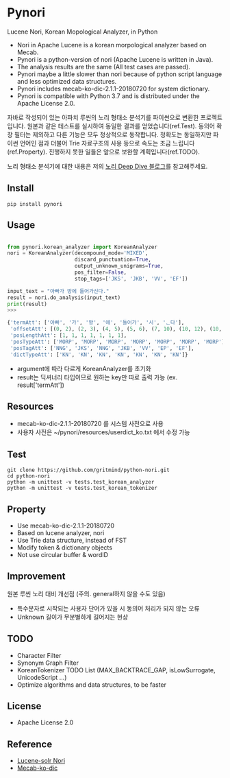 # Pynori

Lucene Nori, Korean Mopological Analyzer, in Python

* Nori in Apache Lucene is a korean morpological analyzer based on Mecab.
* Pynori is a python-version of nori (Apache Lucene is written in Java).
* The analysis results are the same (All test cases are passed).
* Pynori maybe a little slower than nori because of python script language and less optimized data structures.
* Pynori includes mecab-ko-dic-2.1.1-20180720 for system dictionary.
* Pynori is compatible with Python 3.7 and is distributed under the Apache License 2.0.

자바로 작성되어 있는 아파치 루씬의 노리 형태소 분석기를 파이썬으로 변환한 프로젝트입니다. 원본과 같은 테스트를 실시하여 동일한 결과를 얻었습니다(ref.Test). 동의어 확장 필터는 제외하고 다른 기능은 모두 정상적으로 동작합니다. 정확도는 동일하지만 파이썬 언어인 점과 더불어 Trie 자료구조의 사용 등으로 속도는 조금 느립니다(ref.Property). 진행하지 못한 일들은 앞으로 보완할 계획입니다(ref.TODO).

노리 형태소 분석기에 대한 내용은 저의 [노리 Deep Dive 블로그](https://gritmind.github.io/2019/05/nori-deep-dive.html)를 참고해주세요.

## Install

```
pip install pynori
```


## Usage

```python

from pynori.korean_analyzer import KoreanAnalyzer
nori = KoreanAnalyzer(decompound_mode='MIXED',
                      discard_punctuation=True,
                      output_unknown_unigrams=True,
                      pos_filter=False,
                      stop_tags=['JKS', 'JKB', 'VV', 'EF'])

input_text = "아빠가 방에 들어가신다."
result = nori.do_analysis(input_text)
print(result)
>>>

{'termAtt': ['아빠', '가', '방', '에', '들어가', '시', 'ᆫ다'],
 'offsetAtt': [(0, 2), (2, 3), (4, 5), (5, 6), (7, 10), (10, 12), (10, 12)],
 'posLengthAtt': [1, 1, 1, 1, 1, 1, 1],
 'posTypeAtt': ['MORP', 'MORP', 'MORP', 'MORP', 'MORP', 'MORP', 'MORP'],
 'posTagAtt': ['NNG', 'JKS', 'NNG', 'JKB', 'VV', 'EP', 'EF'],
 'dictTypeAtt': ['KN', 'KN', 'KN', 'KN', 'KN', 'KN', 'KN']}
```

* argument에 따라 다르게 KoreanAnalyzer를 초기화
* result는 딕셔너리 타입이므로 원하는 key만 따로 출력 가능 (ex. result['termAtt'])

## Resources

* mecab-ko-dic-2.1.1-20180720 를 시스템 사전으로 사용
* 사용자 사전은 ~/pynori/resources/userdict_ko.txt 에서 수정 가능


## Test

```
git clone https://github.com/gritmind/python-nori.git
cd python-nori
python -m unittest -v tests.test_korean_analyzer
python -m unittest -v tests.test_korean_tokenizer
```

## Property

* Use mecab-ko-dic-2.1.1-20180720
* Based on lucene analyzer, nori
* Use Trie data structure, instead of FST
* Modify token & dictionary objects
* Not use circular buffer & wordID

## Improvement 
원본 루씬 노리 대비 개선점 (주의. general하지 않을 수도 있음)

* 특수문자로 시작되는 사용자 단어가 있을 시 동의어 처리가 되지 않는 오류
* Unknown 길이가 무분별하게 길어지는 현상


## TODO
* Character Filter
* Synonym Graph Filter
* KoreanTokenizer TODO List (MAX_BACKTRACE_GAP, isLowSurrogate, UnicodeScript ...)
* Optimize algorithms and data structures, to be faster

## License
* Apache License 2.0

## Reference
* [Lucene-solr Nori](https://github.com/apache/lucene-solr/tree/master/lucene/analysis/nori)
* [Mecab-ko-dic](https://bitbucket.org/eunjeon/mecab-ko-dic/src/master/)

